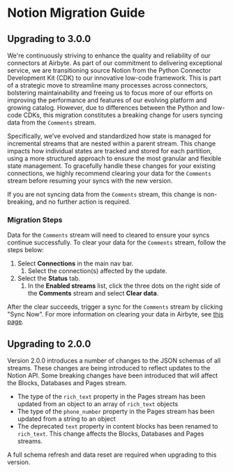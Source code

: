 # Notion Migration Guide

## Upgrading to 3.0.0

We're continuously striving to enhance the quality and reliability of our connectors at Airbyte. As part of our commitment to delivering exceptional service, we are transitioning source Notion from the Python Connector Development Kit (CDK) to our innovative low-code framework. This is part of a strategic move to streamline many processes across connectors, bolstering maintainability and freeing us to focus more of our efforts on improving the performance and features of our evolving platform and growing catalog. However, due to differences between the Python and low-code CDKs, this migration constitutes a breaking change for users syncing data from the `Comments` stream.

Specifically, we’ve evolved and standardized how state is managed for incremental streams that are nested within a parent stream. This change impacts how individual states are tracked and stored for each partition, using a more structured approach to ensure the most granular and flexible state management. To gracefully handle these changes for your existing connections, we highly recommend clearing your data for the `Comments` stream before resuming your syncs with the new version.

If you are not syncing data from the `Comments` stream, this change is non-breaking, and no further action is required.

### Migration Steps

Data for the `Comments` stream will need to cleared to ensure your syncs continue successfully. To clear your data for the `Comments` stream, follow the steps below:

1. Select **Connections** in the main nav bar.
   1. Select the connection(s) affected by the update.
2. Select the **Status** tab.
   1. In the **Enabled streams** list, click the three dots on the right side of the **Comments** stream and select **Clear data**.

After the clear succeeds, trigger a sync for the `Comments` stream by clicking "Sync Now". For more information on clearing your data in Airbyte, see [this page](/operator-guides/reset).

## Upgrading to 2.0.0

Version 2.0.0 introduces a number of changes to the JSON schemas of all streams. These changes are being introduced to reflect updates to the Notion API. Some breaking changes have been introduced that will affect the Blocks, Databases and Pages stream.

- The type of the `rich_text` property in the Pages stream has been updated from an object to an array of `rich_text` objects
- The type of the `phone_number` property in the Pages stream has been updated from a string to an object
- The deprecated `text` property in content blocks has been renamed to `rich_text`. This change affects the Blocks, Databases and Pages streams.

A full schema refresh and data reset are required when upgrading to this version.
